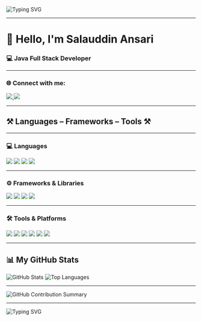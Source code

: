 <!-- 🖋️ Animated Welcome Header -->
<div align="">
  <img src="https://readme-typing-svg.herokuapp.com/?font=Righteous&size=25&center=true&vCenter=true&width=500&height=70&duration=4000&lines=Welcome+to+my+GitHub!;Explore+my+projects+and+code+✨" alt="Typing SVG" />
</div>

---

# 👋 Hello, I'm Salauddin Ansari
### 💻 Java Full Stack Developer

---

### 🌐 Connect with me:
<p align="">
  <a href="mailto:yourmail@gmail.com">
    <img src="https://img.shields.io/badge/Gmail-D14836?style=for-the-badge&logo=gmail&logoColor=white" />
  </a>
  <a href="https://www.linkedin.com/in/salauddin-ansari-560468238/">
    <img src="https://img.shields.io/badge/LinkedIn-0A66C2?style=for-the-badge&logo=linkedin&logoColor=white" />
  </a>
</p>

---

## ⚒️ Languages – Frameworks – Tools ⚒️

---

### 💻 Languages
<p align="">
  <img src="https://img.shields.io/badge/Java-ED8B00?style=for-the-badge&logo=openjdk&logoColor=white" />
  <img src="https://img.shields.io/badge/JavaScript-F7DF1E?style=for-the-badge&logo=javascript&logoColor=black" />
  <img src="https://img.shields.io/badge/HTML5-E34F26?style=for-the-badge&logo=html5&logoColor=white" />
  <img src="https://img.shields.io/badge/CSS3-1572B6?style=for-the-badge&logo=css3&logoColor=white" />
</p>

---

### ⚙️ Frameworks & Libraries
<p align="">
  <img src="https://img.shields.io/badge/Spring%20Boot-6DB33F?style=for-the-badge&logo=spring-boot&logoColor=white" />
  <img src="https://img.shields.io/badge/Spring%20Security-1572B6?style=for-the-badge&logo=spring-security&logoColor=white" />
  <img src="https://img.shields.io/badge/Spring%20Data%20JPA-E34F26?style=for-the-badge&logo=spring&logoColor=white" />
  <img src="https://img.shields.io/badge/Hibernate-59666C?style=for-the-badge&logo=hibernate&logoColor=white" />
</p>

---

### 🛠️ Tools & Platforms
<p align="">
  <img src="https://img.shields.io/badge/MySQL-4479A1?style=for-the-badge&logo=mysql&logoColor=white" />
  <img src="https://img.shields.io/badge/MongoDB-4EA94B?style=for-the-badge&logo=mongodb&logoColor=white" />
  <img src="https://img.shields.io/badge/Git-F05032?style=for-the-badge&logo=git&logoColor=white" />
  <img src="https://img.shields.io/badge/GitHub-181717?style=for-the-badge&logo=github&logoColor=white" />
  <img src="https://img.shields.io/badge/Postman-FF6C37?style=for-the-badge&logo=postman&logoColor=white" />
  <img src="https://img.shields.io/badge/IntelliJ%20IDEA-000000?style=for-the-badge&logo=intellij-idea&logoColor=white" />
</p>

---

## 📊 My GitHub Stats
<div align="">
  <img src="https://github-readme-stats.vercel.app/api?username=AnsariSalauddin&show_icons=true&theme=dark&hide_border=true" alt="GitHub Stats" />
  <img src="https://github-readme-stats.vercel.app/api/top-langs/?username=AnsariSalauddin&layout=compact&theme=dark&hide_border=true" alt="Top Languages" />
</div>

---

<div align="">
  <img src="https://github-profile-summary-cards.vercel.app/api/cards/profile-details?username=AnsariSalauddin&theme=github_dark" alt="GitHub Contribution Summary" />
</div>

---

<!-- 🖋️ Animated Goodbye Footer -->
<div align="">
  <img src="https://readme-typing-svg.herokuapp.com/?font=Righteous&size=25&center=true&vCenter=true&width=500&height=70&duration=4000&lines=Thanks+for+visiting+my+profile!;Let's+build+something+amazing+together!+🚀" alt="Typing SVG" />
</div>
